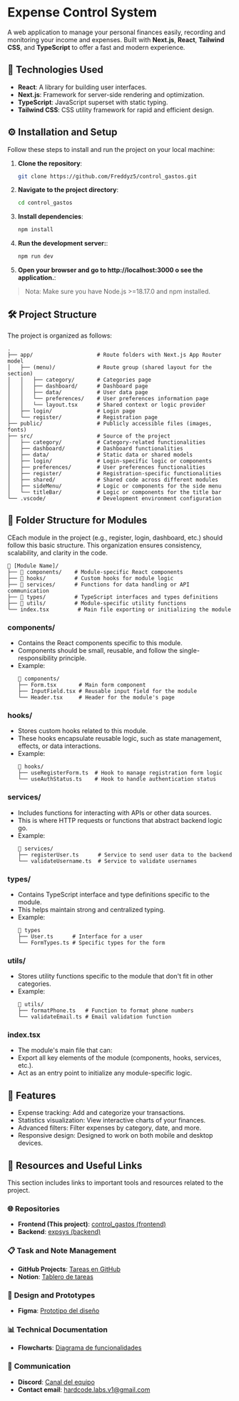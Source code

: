 # Expense Control System

A web application to manage your personal finances easily, recording and monitoring your income and expenses. Built with **Next.js**, **React**, **Tailwind CSS**, and **TypeScript**  to offer a fast and modern experience.

## 🚀 Technologies Used

- **React**: A library for building user interfaces.
- **Next.js**: Framework for server-side rendering and optimization.
- **TypeScript**: JavaScript superset with static typing.
- **Tailwind CSS**: CSS utility framework for rapid and efficient design.

## ⚙️ Installation and Setup

Follow these steps to install and run the project on your local machine:

1. **Clone the repository**:
   ```bash
   git clone https://github.com/Freddyz5/control_gastos.git

2. **Navigate to the project directory**:
    ```bash
    cd control_gastos

3. **Install dependencies**:
    ```bash
    npm install

4. **Run the development server:**:
    ```bash
    npm run dev

5. **Open your browser and go to http://localhost:3000 o see the application.**:

> Nota: Make sure you have Node.js >=18.17.0 and npm installed.

## 🛠️ Project Structure
 
The project is organized as follows:

    .
    ├── app/                    # Route folders with Next.js App Router model
    │   ├── (menu)/             # Route group (shared layout for the section)
    │   │   ├── category/       # Categories page
    │   │   ├── dashboard/      # Dashboard page
    │   │   ├── data/           # User data page
    │   │   └── preferences/    # User preferences information page
    │   │   └── layout.tsx      # Shared context or logic provider
    │   ├── login/              # Login page
    │   └── register/           # Registration page
    ├── public/                 # Publicly accessible files (images, fonts)
    ├── src/                    # Source of the project
    │   ├── category/           # Category-related functionalities
    │   ├── dashboard/          # Dashboard functionalities
    │   ├── data/               # Static data or shared models
    │   ├── login/              # Login-specific logic or components
    │   ├── preferences/        # User preferences functionalities
    │   ├── register/           # Registration-specific functionalities
    │   ├── shared/             # Shared code across different modules
    │   ├── sideMenu/           # Logic or components for the side menu
    │   └── titleBar/           # Logic or components for the title bar
    └── .vscode/                # Development environment configuration

## 📂 Folder Structure for Modules

CEach module in the project (e.g., register, login, dashboard, etc.) should follow this basic structure. This organization ensures consistency, scalability, and clarity in the code.

    📂 [Module Name]/
    ├── 📂 components/    # Module-specific React components
    ├── 📂 hooks/         # Custom hooks for module logic
    ├── 📂 services/      # Functions for data handling or API communication
    ├── 📂 types/         # TypeScript interfaces and types definitions
    ├── 📂 utils/         # Module-specific utility functions
    └── index.tsx         # Main file exporting or initializing the module

### components/ 
- Contains the React components specific to this module.
- Components should be small, reusable, and follow the single-responsibility principle.
- Example:
    ```
    📂 components/
    ├── Form.tsx       # Main form component  
    ├── InputField.tsx # Reusable input field for the module  
    └── Header.tsx     # Header for the module's page  

### hooks/
- Stores custom hooks related to this module.
- These hooks encapsulate reusable logic, such as state management, effects, or data interactions.
- Example:
    ```
    📂 hooks/
    ├── useRegisterForm.ts  # Hook to manage registration form logic  
    └── useAuthStatus.ts    # Hook to handle authentication status  

### services/
- Includes functions for interacting with APIs or other data sources.
- This is where HTTP requests or functions that abstract backend logic go.
- Example:
    ```
    📂 services/
    ├── registerUser.ts      # Service to send user data to the backend  
    └── validateUsername.ts  # Service to validate usernames  

### types/
- Contains TypeScript interface and type definitions specific to the module.
- This helps maintain strong and centralized typing.
- Example:
    ```
    📂 types
    ├── User.ts      # Interface for a user  
    └── FormTypes.ts # Specific types for the form  

### utils/
- Stores utility functions specific to the module that don't fit in other categories.
- Example:
    ```
    📂 utils/
    ├── formatPhone.ts   # Function to format phone numbers  
    └── validateEmail.ts # Email validation function  

### index.tsx
- The module's main file that can:
- Export all key elements of the module (components, hooks, services, etc.).
- Act as an entry point to initialize any module-specific logic.

## 🌟 Features

  - Expense tracking: Add and categorize your transactions.
  - Statistics visualization: View interactive charts of your finances.
  - Advanced filters: Filter expenses by category, date, and more.
  - Responsive design: Designed to work on both mobile and desktop devices.

## 🔗 Resources and Useful Links

This section includes links to important tools and resources related to the project.

### 🌐 **Repositories**
- **Frontend (This project)**: [control_gastos (frontend)](https://github.com/Freddyz5/control_gastos)
- **Backend**: [expsys (backend)](https://github.com/Tebanes/expsys)

### 📋 **Task and Note Management**
- **GitHub Projects**: [Tareas en GitHub](https://github.com/users/Tebanes/projects/1)
- **Notion**: [Tablero de tareas](URL_DE_NOTION)

### 🎨 **Design and Prototypes**
- **Figma**: [Prototipo del diseño](https://www.figma.com/design/5cJ2ZnNU2ji40PRuy3bwZn/AppGastos?node-id=0-1&t=McID9MhJ93YPRz4p-1)

### 📊 **Technical Documentation**
- **Flowcharts**: [Diagrama de funcionalidades](https://www.figma.com/board/a9JDqY2zPLuE2g61nm7lRH/App-Gastos?node-id=0-1&t=GJW0QYZuDRXoHv3I-1)
<!-- - **Especificaciones funcionales**: [Documento técnico](URL_DE_ESPECIFICACIONES) -->

### 💬 **Communication**
- **Discord**: [Canal del equipo](https://discord.com/channels/1149165210565886013/1151688796941848637)
- **Contact email**: [hardcode.labs.v1@gmail.com](mailto:hardcode.labs.v1@gmail.com)